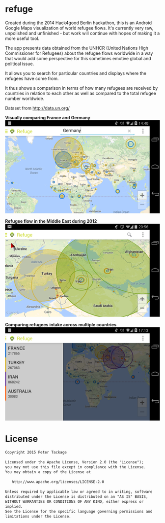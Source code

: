 refuge
======
Created during the 2014 Hack4good Berlin hackathon, this is an Android Google Maps visualization of world refugee flows. It's currently very raw, unpolished and unfinished - but work will continue with hopes of making it a more useful tool.

The app presents data obtained from the UNHCR (United Nations High Commissioner for Refugees) about the refugee flows worldwide in a way that would add some perspective for this sometimes emotive global and political issue.

It allows you to search for particular countries and displays where the refugees have come from.

It thus shows a comparison in terms of how many refugees are received by countries in relation to each other as well as compared to the total refugee number worldwide.

Dataset from http://data.un.org/

**Visually comparing France and Germany**
![Example with France and Germany](https://github.com/peter-tackage/assets/raw/master/screenshots/refuge/FranceGermany.png)

**Refugee flow in the Middle East during 2012**
![Countries comparison](https://github.com/peter-tackage/assets/raw/master/screenshots/refuge/Screenshot_2014-02-09-20-56-46.png)

**Comparing refugees intake across multiple countries**
![Countries comparison](https://github.com/peter-tackage/assets/raw/master/screenshots/refuge/MultipleCountries.png)

License
=======

    Copyright 2015 Peter Tackage

    Licensed under the Apache License, Version 2.0 (the "License");
    you may not use this file except in compliance with the License.
    You may obtain a copy of the License at

       http://www.apache.org/licenses/LICENSE-2.0

    Unless required by applicable law or agreed to in writing, software
    distributed under the License is distributed on an "AS IS" BASIS,
    WITHOUT WARRANTIES OR CONDITIONS OF ANY KIND, either express or implied.
    See the License for the specific language governing permissions and
    limitations under the License.
